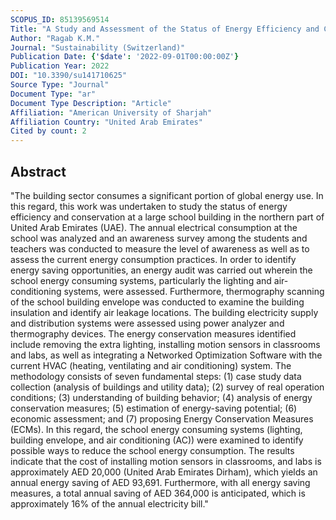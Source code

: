 ```yaml
---
SCOPUS_ID: 85139569514
Title: "A Study and Assessment of the Status of Energy Efficiency and Conservation at School Buildings"
Author: "Ragab K.M."
Journal: "Sustainability (Switzerland)"
Publication Date: {'$date': '2022-09-01T00:00:00Z'}
Publication Year: 2022
DOI: "10.3390/su141710625"
Source Type: "Journal"
Document Type: "ar"
Document Type Description: "Article"
Affiliation: "American University of Sharjah"
Affiliation Country: "United Arab Emirates"
Cited by count: 2
---
```


## Abstract
"The building sector consumes a significant portion of global energy use. In this regard, this work was undertaken to study the status of energy efficiency and conservation at a large school building in the northern part of United Arab Emirates (UAE). The annual electrical consumption at the school was analyzed and an awareness survey among the students and teachers was conducted to measure the level of awareness as well as to assess the current energy consumption practices. In order to identify energy saving opportunities, an energy audit was carried out wherein the school energy consuming systems, particularly the lighting and air-conditioning systems, were assessed. Furthermore, thermography scanning of the school building envelope was conducted to examine the building insulation and identify air leakage locations. The building electricity supply and distribution systems were assessed using power analyzer and thermography devices. The energy conservation measures identified include removing the extra lighting, installing motion sensors in classrooms and labs, as well as integrating a Networked Optimization Software with the current HVAC (heating, ventilating and air conditioning) system. The methodology consists of seven fundamental steps: (1) case study data collection (analysis of buildings and utility data); (2) survey of real operation conditions; (3) understanding of building behavior; (4) analysis of energy conservation measures; (5) estimation of energy-saving potential; (6) economic assessment; and (7) proposing Energy Conservation Measures (ECMs). In this regard, the school energy consuming systems (lighting, building envelope, and air conditioning (AC)) were examined to identify possible ways to reduce the school energy consumption. The results indicate that the cost of installing motion sensors in classrooms, and labs is approximately AED 20,000 (United Arab Emirates Dirham), which yields an annual energy saving of AED 93,691. Furthermore, with all energy saving measures, a total annual saving of AED 364,000 is anticipated, which is approximately 16% of the annual electricity bill."
